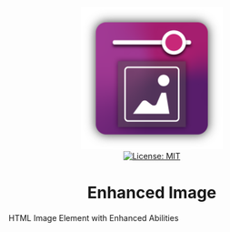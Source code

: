 <p align="center">
    <img src="https://raw.githubusercontent.com/plurid/enhanced-image/master/about/identity/enhanced-image-logo.png" height="250px">
    <br />
    <a target="_blank" href="https://github.com/plurid/enhanced-image/blob/master/LICENSE">
        <img src="https://img.shields.io/badge/license-MIT-blue.svg?colorB=1380C3&style=for-the-badge" alt="License: MIT">
    </a>
</p>



<h1 align="center">
    Enhanced Image
</h1>

HTML Image Element with Enhanced Abilities

